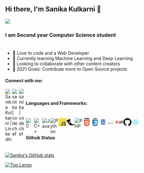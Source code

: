 ## Hi there, I'm Sanika Kulkarni 👋

![](https://komarev.com/ghpvc/?username=saniikakulkarni&color=green)

### I am Second year Computer Science student
#

- 🔭 Love to code and a Web Developer
- 🌱 Currently learning Machine Learning and Deep Learning
- 👯 Looking to collaborate with other content creators
- 🥅 2021 Goals: Contribute more to Open Source projects

#### Connect with me:

[<img align="left" alt="Sanika Kulkarni | LinkedIn" width="22px" src="https://cdn.jsdelivr.net/npm/simple-icons@v3/icons/linkedin.svg" />][linkedin]

[<img align="left" alt="saniika | codechef" width="22px" src="https://cdn.jsdelivr.net/npm/simple-icons@3.13.0/icons/codechef.svg" />][Codechef]

[<img align="left" alt="saniika | codechef" width="22px" src="https://cdn.jsdelivr.net/npm/simple-icons@3.13.0/icons/hackerrank.svg" />][Hackerrank]

<br />

#### Languages and Frameworks:
#

<img align="left" alt="C" width=26px src="https://raw.githubusercontent.com/jmnote/z-icons/master/svg/c.svg">
<img align="left" alt="C++" width=26px src="https://raw.githubusercontent.com/jmnote/z-icons/master/svg/cpp.svg">
<img align="left" alt="Java" width=26px src="https://raw.githubusercontent.com/jmnote/z-icons/master/svg/java.svg">
<img align="left" alt="Python" width="26px" src="https://raw.githubusercontent.com/jmnote/z-icons/master/svg/python.svg" />
<img align="left" alt="JavaScript" width="26px" src="https://raw.githubusercontent.com/github/explore/80688e429a7d4ef2fca1e82350fe8e3517d3494d/topics/javascript/javascript.png" />
<img align="left" alt="Flask" width="26px" src="https://github.com/simple-icons/simple-icons/blob/develop/icons/flask.svg" />
<img align="left" alt="PHP" width=26px src="https://raw.githubusercontent.com/jmnote/z-icons/master/svg/php.svg">
<img align="left" alt="HTML5" width="26px" src="https://raw.githubusercontent.com/github/explore/80688e429a7d4ef2fca1e82350fe8e3517d3494d/topics/html/html.png" />
<img align="left" alt="CSS3" width="26px" src="https://raw.githubusercontent.com/github/explore/80688e429a7d4ef2fca1e82350fe8e3517d3494d/topics/css/css.png" />
<img align="left" alt="SQL" width="26px" src="https://raw.githubusercontent.com/github/explore/80688e429a7d4ef2fca1e82350fe8e3517d3494d/topics/sql/sql.png" />
<img align="left" alt="MySQL" width="26px" src="https://raw.githubusercontent.com/github/explore/80688e429a7d4ef2fca1e82350fe8e3517d3494d/topics/mysql/mysql.png" />
<img align="left" alt="Git" width="26px" src="https://raw.githubusercontent.com/github/explore/80688e429a7d4ef2fca1e82350fe8e3517d3494d/topics/git/git.png" />
<img align="left" alt="GitHub" width="26px" src="https://raw.githubusercontent.com/github/explore/78df643247d429f6cc873026c0622819ad797942/topics/github/github.png" />
<img align="left" alt="React" width="26px" src="https://raw.githubusercontent.com/github/explore/80688e429a7d4ef2fca1e82350fe8e3517d3494d/topics/react/react.png" />
<br />
<br />

#### Github Status
#

[![Sanika's GitHub stats](https://github-readme-stats.vercel.app/api?username=saniikakulkarni)](https://github.com/saniikakulkarni/github-readme-stats)

[![Top Langs](https://github-readme-stats.vercel.app/api/top-langs/?username=saniikakulkarni&layout=compact)](https://github.com/saniikakulkarni/github-readme-stats)

[linkedin]: https://www.linkedin.com/in/sanika-kulkarni-34b403192/

[Codechef]: https://www.codechef.com/users/saniika


[Hackerrank]: https://www.hackerrank.com/sanika_k_goa
